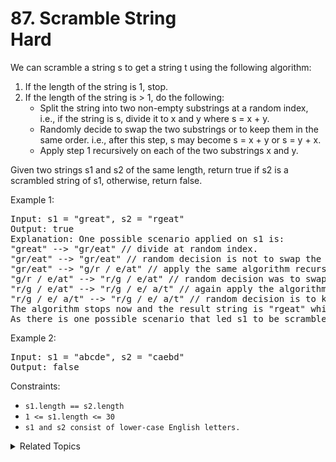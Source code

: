 # 87. Scramble String<br> Hard

We can scramble a string s to get a string t using the following algorithm:

1. If the length of the string is 1, stop.
2. If the length of the string is > 1, do the following:
	- Split the string into two non-empty substrings at a random index, i.e., if the string is s, divide it to x and y where s = x + y.
	- Randomly decide to swap the two substrings or to keep them in the same order. i.e., after this step, s may become s = x + y or s = y + x.
	- Apply step 1 recursively on each of the two substrings x and y.

Given two strings s1 and s2 of the same length, return true if s2 is a scrambled string of s1, otherwise, return false.

Example 1:

<pre>
Input: s1 = "great", s2 = "rgeat"
Output: true
Explanation: One possible scenario applied on s1 is:
"great" --> "gr/eat" // divide at random index.
"gr/eat" --> "gr/eat" // random decision is not to swap the two substrings and keep them in order.
"gr/eat" --> "g/r / e/at" // apply the same algorithm recursively on both substrings. divide at ranom index each of them.
"g/r / e/at" --> "r/g / e/at" // random decision was to swap the first substring and to keep the second substring in the same order.
"r/g / e/at" --> "r/g / e/ a/t" // again apply the algorithm recursively, divide "at" to "a/t".
"r/g / e/ a/t" --> "r/g / e/ a/t" // random decision is to keep both substrings in the same order.
The algorithm stops now and the result string is "rgeat" which is s2.
As there is one possible scenario that led s1 to be scrambled to s2, we return true.
</pre>

Example 2:

<pre>
Input: s1 = "abcde", s2 = "caebd"
Output: false
</pre>

Constraints:

- `s1.length == s2.length`
- `1 <= s1.length <= 30`
- `s1 and s2 consist of lower-case English letters.`

<details>

<summary> Related Topics </summary>

-   `Dynamic Programming`
-   `String`

</details>